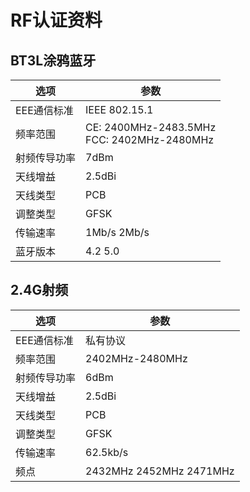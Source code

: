 # RF认证资料

## BT3L涂鸦蓝牙

| 选项 | 参数 |
| ---- | ---- |
| EEE通信标准 | IEEE 802.15.1 |
| 频率范围 | CE: 2400MHz-2483.5MHz<br>FCC: 2402MHz-2480MHz |
| 射频传导功率 | 7dBm |
| 天线增益 | 2.5dBi |
| 天线类型 | PCB |
| 调整类型 | GFSK |
| 传输速率 | 1Mb/s 2Mb/s|
| 蓝牙版本 | 4.2 5.0 |

## 2.4G射频

| 选项 | 参数 |
| ---- | ---- |
| EEE通信标准 | 私有协议 |
| 频率范围 | 2402MHz-2480MHz |
| 射频传导功率 | 6dBm |
| 天线增益 | 2.5dBi |
| 天线类型 | PCB |
| 调整类型 | GFSK |
| 传输速率 | 62.5kb/s|
| 频点 | 2432MHz 2452MHz 2471MHz |